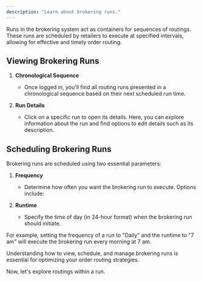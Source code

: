 ```yaml
---
description: "Learn about brokering runs."
---
```


Runs in the brokering system act as containers for sequences of routings. These runs are scheduled by retailers to execute at specified intervals, allowing for effective and timely order routing.

## Viewing Brokering Runs

1. **Chronological Sequence**
   - Once logged in, you'll find all routing runs presented in a chronological sequence based on their next scheduled run time.

2. **Run Details**
   - Click on a specific run to open its details. Here, you can explore information about the run and find options to edit details such as its description.

## Scheduling Brokering Runs

Brokering runs are scheduled using two essential parameters:

1. **Frequency**
   - Determine how often you want the brokering run to execute. Options include:

2. **Runtime**
   - Specify the time of day (in 24-hour format) when the brokering run should initiate.

For example, setting the frequency of a run to "Daily" and the runtime to "7 am" will execute the brokering run every morning at 7 am.

Understanding how to view, schedule, and manage brokering runs is essential for optimizing your order routing strategies.

Now, let's explore routings within a run.




